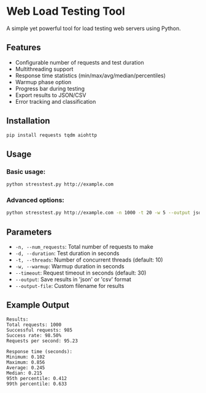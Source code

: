 ﻿# Web Load Testing Tool

A simple yet powerful tool for load testing web servers using Python. 

## Features
- Configurable number of requests and test duration
- Multithreading support
- Response time statistics (min/max/avg/median/percentiles)
- Warmup phase option
- Progress bar during testing
- Export results to JSON/CSV
- Error tracking and classification

## Installation
```bash
pip install requests tqdm aiohttp
```

## Usage
### Basic usage:
```bash
python stresstest.py http://example.com
```

### Advanced options:
```bash
python stresstest.py http://example.com -n 1000 -t 20 -w 5 --output json
```

## Parameters
- `-n, --num_requests`: Total number of requests to make
- `-d, --duration`: Test duration in seconds
- `-t, --threads`: Number of concurrent threads (default: 10)
- `-w, --warmup`: Warmup duration in seconds
- `--timeout`: Request timeout in seconds (default: 30)
- `--output`: Save results in 'json' or 'csv' format
- `--output-file`: Custom filename for results

## Example Output
```
Results:
Total requests: 1000
Successful requests: 985
Success rate: 98.50%
Requests per second: 95.23

Response time (seconds):
Minimum: 0.102
Maximum: 0.856
Average: 0.245
Median: 0.215
95th percentile: 0.412
99th percentile: 0.633
```
